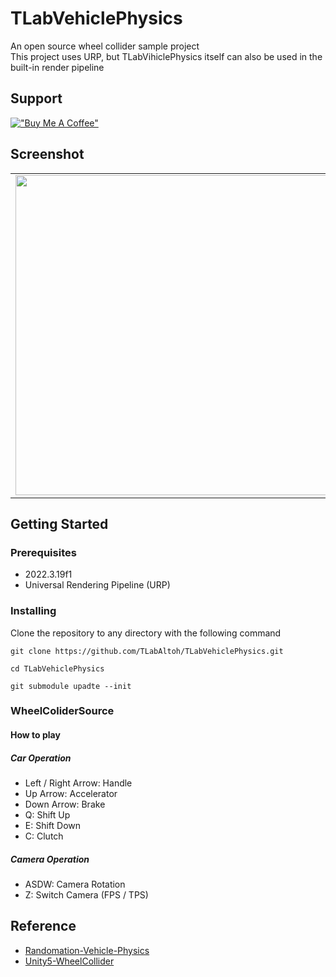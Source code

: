 # TLabVehiclePhysics
An open source wheel collider sample project  
This project uses URP, but TLabVihiclePhysics itself can also be used in the built-in render pipeline

## Support
[!["Buy Me A Coffee"](https://www.buymeacoffee.com/assets/img/custom_images/orange_img.png)](https://www.buymeacoffee.com/tlabaltoh)

## Screenshot
<table>
<tr>
   <td>
	    <img src="Media/capture.gif" width="512" />
	 </td>
</tr>
</table>

## Getting Started
### Prerequisites
- 2022.3.19f1
- Universal Rendering Pipeline (URP)

### Installing
Clone the repository to any directory with the following command  
```
git clone https://github.com/TLabAltoh/TLabVehiclePhysics.git

cd TLabVehiclePhysics

git submodule upadte --init
```

### WheelColiderSource
#### How to play
##### Car Operation
- Left / Right Arrow: Handle
- Up Arrow: Accelerator
- Down Arrow: Brake
- Q: Shift Up
- E: Shift Down
- C: Clutch
##### Camera Operation
- ASDW: Camera Rotation
- Z: Switch Camera (FPS / TPS)

## Reference
- [Randomation-Vehicle-Physics](https://github.com/JustInvoke/Randomation-Vehicle-Physics)
- [Unity5-WheelCollider](https://github.com/unity-car-tutorials/Unity5-WheelColliderSource)

